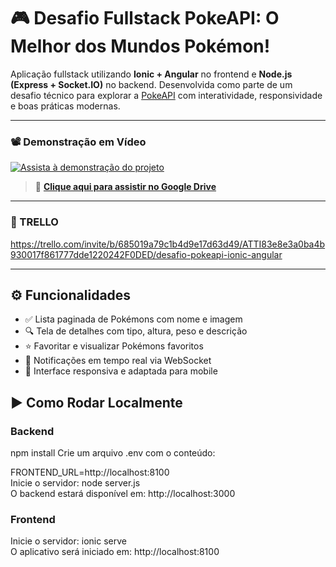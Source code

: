 # 🎮 Desafio Fullstack PokeAPI: O Melhor dos Mundos Pokémon!

Aplicação fullstack utilizando **Ionic + Angular** no frontend e **Node.js (Express + Socket.IO)** no backend. Desenvolvida como parte de um desafio técnico para explorar a [PokeAPI](https://pokeapi.co/) com interatividade, responsividade e boas práticas modernas.

---

### 📽️ Demonstração em Vídeo

[![Assista à demonstração do projeto](https://drive.google.com/uc?id=1EmAeg_SwGtGKoUQ0ZnhoRtV1OyDAhxQv)](https://drive.google.com/file/d/1AmM1a6wx8IHec99S8qTnerLGjnLNRdCe/view?usp=sharing)

> 🔗 **[Clique aqui para assistir no Google Drive](https://drive.google.com/file/d/1AmM1a6wx8IHec99S8qTnerLGjnLNRdCe/view?usp=sharing)**

---

### 📌 TRELLO

https://trello.com/invite/b/685019a79c1b4d9e17d63d49/ATTI83e8e3a0ba4b930017f861777dde1220242F0DED/desafio-pokeapi-ionic-angular

---

## ⚙️ Funcionalidades

- ✅ Lista paginada de Pokémons com nome e imagem  
- 🔍 Tela de detalhes com tipo, altura, peso e descrição  
- ⭐ Favoritar e visualizar Pokémons favoritos  
- 🔔 Notificações em tempo real via WebSocket  
- 📱 Interface responsiva e adaptada para mobile  

## ▶️ Como Rodar Localmente

### Backend

npm install
Crie um arquivo .env com o conteúdo:

FRONTEND_URL=http://localhost:8100    
Inicie o servidor:  node server.js    
O backend estará disponível em: http://localhost:3000

### Frontend
Inicie o servidor:  ionic serve     
O aplicativo será iniciado em: http://localhost:8100  


